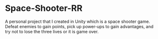 # Space-Shooter-RR
 A personal project that I created in Unity which is a space shooter game. Defeat enemies to gain points, pick up power-ups to gain advantages, and try not to lose the three lives or it is game over.
